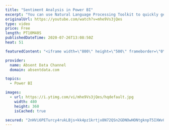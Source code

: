 ```yaml
---
title: "Sentiment Analysis in Power BI"
excerpt: "You can use Natural Language Processing Toolkit to quickly get sentiment scores on text like comments or tweets. You can check out the full written instructions here:"
originalUrl: https://youtube.com/watch?v=mhe9Vs3jQes
type: video
price: Free
length: PT10M40S
publishedDateTime: 2020-07-26T13:08:50Z
heat: 51

featuredContent: "<iframe width=\"800\" height=\"500\" frameborder=\"0\" src=\"https://www.youtube.com/embed/mhe9Vs3jQes\" allow=\"accelerometer; autoplay; encrypted-media; gyroscope; picture-in-picture\" allowfullscreen></iframe>"

provider:
  name: Absent Data Channel
  domain: absentdata.com

topics:
  - Power BI

images:
  - url: https://i.ytimg.com/vi/mhe9Vs3jQes/hqdefault.jpg
    width: 480
    height: 360
    isCached: true

secured: "2nHVi6PETurcy4rukLBjs+kk4pz1krtjx8N72QSn2GDNOwHONtgknpT5IXWv0dpPGQVlJYkVsFKseVLb2yxid4W9BDdgjZn34N8wAERrg61jTyKDH8+VEHh/8KWfO5v0QvOfJFKHuADzcjKPGeHCpT2DYeS4t/ycvs/bW/YnOt5zBXu3hrsULt/xDiJjrRcHi6cMhOu0Jz1GiJyPFvIZkvhPOUXzbHHBx1byMGMbgT93KkS/1xC1pALGAGY1uQLqOWrxekP0tYARWSImNmk/btiug4H2x4iUS46hHrzRb8T4b74841QHf93ZGao6GE+aOnrGwEodeuozSt/M6Hk9D4d9DI2CtKrHJAa/cDDir1e7IQ4LIItoCe3C2rq+1O72cDImAgJaln8pxXMwIup+qpIhRPlcHXsgt/e5x2SeArU=;QkUJxHOhr0JLHMlyfV1F5w=="
---
```


